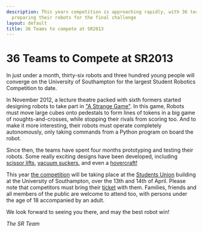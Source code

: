 ```yaml
---
description: This years competition is approaching rapidly, with 36 teams of students
  preparing their robots for the final challenge
layout: default
title: 36 Teams to compete at SR2013
---
```

36 Teams to Compete at SR2013
==============================

In just under a month, thirty-six robots and
three hundred young people will converge on
the University of Southampton for the largest Student Robotics Competition to
date.

In November 2012, a lecture theatre packed with sixth formers started designing
robots to take part in ["A Strange
Game"](/schools/game).  In this game, Robots must move
large cubes onto pedestals to form lines of tokens in a big game of
noughts-and-crosses, while stopping their rivals from scoring too. And
to make it more interesting, their robots must operate completely
autonomously, only taking commands from a Python program on board the robot.

Since then, the teams have spent four months prototyping and testing
their robots. Some really exciting designs have been developed, including
[scissor lifts](http://youtu.be/LE0VB2YFbDk),
[vacuum suckers](http://youtu.be/kZ7iUeqvsAA),
and even a [hovercraft!](http://youtu.be/dRvJU7jqncM)

This year [the competition](/events/sr2013/2013-04-13-competition) will be taking place
at the [Students Union](http://data.southampton.ac.uk/building/42.html)
building at the University of Southampton, over the 13th and 14th of April.
Please note that competitors must bring their
[ticket](/schools/team-leaders/#Tickets) with them.
Families, friends and all members of the public are welcome to
attend too, with persons under the age of 18 accompanied by an adult.

We look forward to seeing you there, and may the best robot win!

_The SR Team_
